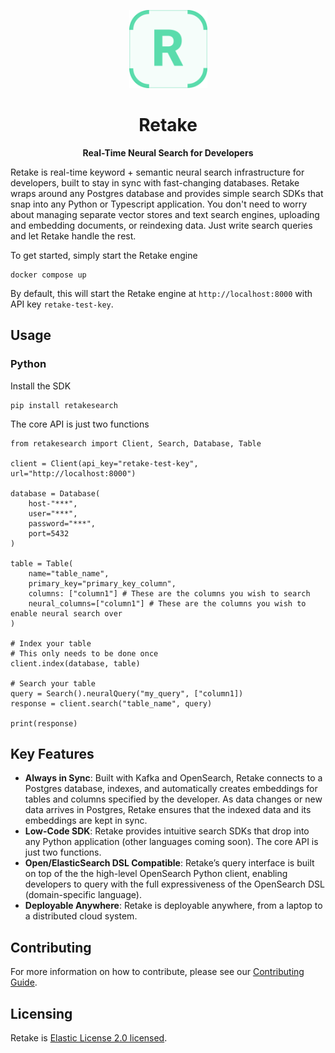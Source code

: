 <p align="center">
  <img src="assets/retake.svg" alt="Retake" width="125px"></a>
</p>

<h1 align="center">
    <b>Retake</b>
</h1>

<p align="center">
    <b>Real-Time Neural Search for Developers</b> <br />
</p>

Retake is real-time keyword + semantic neural search infrastructure for developers, built to stay in sync with fast-changing databases. Retake wraps around any Postgres database and provides simple search SDKs that snap into any Python or Typescript application. You don't need to worry about managing separate vector stores and text search engines, uploading and embedding documents, or reindexing data. Just write search queries and let Retake handle the rest.

To get started, simply start the Retake engine

```
docker compose up
```

By default, this will start the Retake engine at `http://localhost:8000` with API key `retake-test-key`.

## Usage

### Python

Install the SDK

```
pip install retakesearch
```

The core API is just two functions

```
from retakesearch import Client, Search, Database, Table

client = Client(api_key="retake-test-key", url="http://localhost:8000")

database = Database(
    host-"***",
    user="***",
    password="***",
    port=5432
)

table = Table(
    name="table_name",
    primary_key="primary_key_column",
    columns: ["column1"] # These are the columns you wish to search
    neural_columns=["column1"] # These are the columns you wish to enable neural search over
)

# Index your table
# This only needs to be done once
client.index(database, table)

# Search your table
query = Search().neuralQuery("my_query", ["column1])
response = client.search("table_name", query)

print(response)
```

## Key Features

- **Always in Sync**: Built with Kafka and OpenSearch, Retake connects to a Postgres database, indexes, and automatically creates embeddings for tables and columns specified by the developer. As data changes or new data arrives in Postgres, Retake ensures that the indexed data and its embeddings are kept in sync.
- **Low-Code SDK**: Retake provides intuitive search SDKs that drop into any Python application (other languages coming soon). The core API is just two functions.
- **Open/ElasticSearch DSL Compatible**: Retake’s query interface is built on top of the the high-level OpenSearch Python client, enabling developers to query with the full expressiveness of the OpenSearch DSL (domain-specific language).
- **Deployable Anywhere**: Retake is deployable anywhere, from a laptop to a distributed cloud system.

## Contributing

For more information on how to contribute, please see our [Contributing Guide](CONTRIBUTING.md).

## Licensing

Retake is [Elastic License 2.0 licensed](LICENSE).
